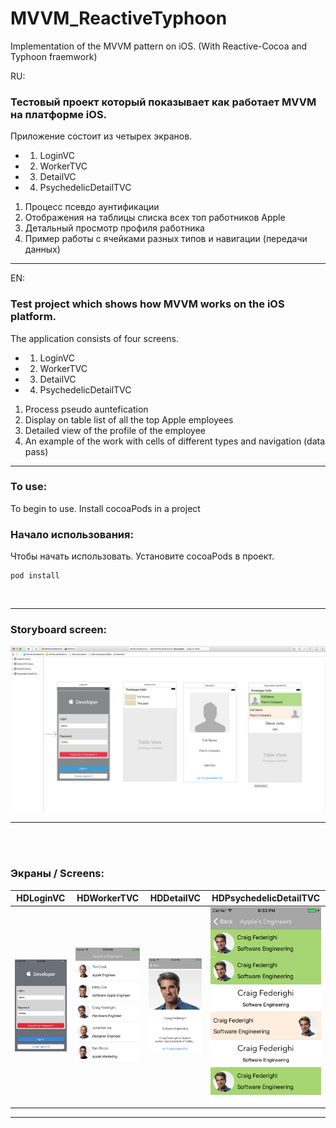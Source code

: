 # MVVM_ReactiveTyphoon
Implementation of the MVVM pattern on iOS. (With Reactive-Cocoa and Typhoon fraemwork)

RU:

### Тестовый проект который показывает как работает MVVM на платформе iOS.

Приложение состоит из четырех экранов.

- 1. LoginVC
- 2. WorkerTVC
- 3. DetailVC
- 4. PsychedelicDetailTVC

1. Процесс псевдо аунтификации
2. Отображения на таблицы списка всех топ работников Apple
3. Детальный просмотр профиля работника
4. Пример работы с ячейками разных типов и навигации (передачи данных)

----

EN:

 ### Test project which shows how MVVM works on the iOS platform.
 The application consists of four screens.

-  1. LoginVC
-  2. WorkerTVC
-  3. DetailVC
-  4. PsychedelicDetailTVC

1. Process pseudo auntefication
2. Display on table list of all the top Apple employees
3. Detailed view of the profile of the employee
4. An example of the work with cells of different types and navigation (data pass)

----

### To use:
To begin to use. Install cocoaPods in a project

### Начало использования:
Чтобы начать использовать. Установите  cocoaPods в проект. 
```bash cd ~/pathToFoler
pod install
```
<br>

----

### Storyboard screen:

![alt text](https://raw.githubusercontent.com/HackDeveloperUA/Classical_MVVM_-NonReactive-/master/Documentation/Screenshots/storyboardScreen.png)


----
<br><br>

### Экраны / Screens:

| HDLoginVC  | HDWorkerTVC  |      HDDetailVC    | HDPsychedelicDetailTVC    |
| ------------- | ------------- | ------------- |  ------------- |
| ![alt text](https://raw.githubusercontent.com/HackDeveloperUA/Classical_MVVM_-NonReactive-/master/Documentation/Screenshots/1-screen.png)     |    ![alt text](https://raw.githubusercontent.com/HackDeveloperUA/Classical_MVVM_-NonReactive-/master/Documentation/Screenshots/2-screen.png)  |  ![alt text](https://raw.githubusercontent.com/HackDeveloperUA/Classical_MVVM_-NonReactive-/master/Documentation/Screenshots/3-screen.png)  |  ![alt text](https://raw.githubusercontent.com/HackDeveloperUA/Classical_MVVM_-NonReactive-/master/Documentation/Screenshots/4-screen.png)  |

----





